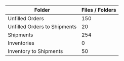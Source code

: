 | Folder                       |   Files / Folders |
|------------------------------|-------------------|
| Unfilled Orders              |               150 |
| Unfilled Orders to Shipments |                20 |
| Shipments                    |               254 |
| Inventories                  |                 0 |
| Inventory to Shipments       |                50 |
